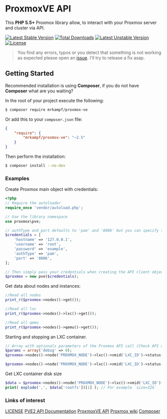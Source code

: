# ProxmoxVE API
This **PHP 5.5+** Proxmox library allow, to interact with your Proxmox server and cluster via API.

[![Latest Stable Version](https://poser.pugx.org/mrkampf/proxmox-ve/v/stable)](https://packagist.org/packages/mrkampf/proxmox-ve)
[![Total Downloads](https://poser.pugx.org/mrkampf/proxmox-ve/downloads)](https://packagist.org/packages/mrkampf/proxmox-ve)
[![Latest Unstable Version](https://poser.pugx.org/mrkampf/proxmox-ve/v/unstable)](https://packagist.org/packages/mrkampf/proxmox-ve)
[![License](https://poser.pugx.org/mrkampf/proxmox-ve/license)](https://packagist.org/packages/mrkampf/proxmox-ve)

> You find any errors, typos or you detect that something is not working as expected please open an [issue](https://github.com/MrKampf/proxmoxVE/issues/new). I'll try to release a fix asap.

## Getting Started

Recommended installation is using **Composer**, if you do not have **Composer** what are you waiting?

In the root of your project execute the following:

```sh
$ composer require mrkampf/proxmox-ve
```

Or add this to your `composer.json` file:

```json
{
    "require": {
        "mrkampf/proxmox-ve": "~2.5"
    }
}
```

Then perform the installation:
```sh
$ composer install --no-dev
```

### Examples

Create Proxmox main object with credentials:
```php
<?php
// Require the autoloader
require_once 'vendor/autoload.php';

// Use the library namespace
use proxmox\pve;

// authType and port defaults to 'pam' and '8006' but you can specify them like so
$credentials = [
    'hostname' => '127.0.0.1',
    'username' => 'root',
    'password' => 'example',
    'authType' => 'pam',
    'port' => '8006',
];

// Then simply pass your credentials when creating the API client object.
$proxmox = new pve($credentials);
```

Get data about nodes and instances:
```php
//Read all nodes
print_r($proxmox->nodes()->get());

//Read all lxc
print_r($proxmox->nodes()->lxc()->get());

//Read all qemu
print_r($proxmox->nodes()->qemu()->get());
```

Starting and stopping an LXC container.
```php
// Array with optionals parameters of the Proxmox API call (Check API documentation link).
$params = array('debug' => 0);
$proxmox->nodes()->node('PROXMOX_NODE')->lxc()->vmid('LXC_ID')->status()->postStart(array());

$proxmox->nodes()->node('PROXMOX_NODE')->lxc()->vmid('LXC_ID')->status()->postStop(array());
```

Get LXC container disk size
```php
$data = $proxmox->nodes()->node('PROXMOX_NODE')->lxc()->vmid('LXC_ID')->getConfig(array('current' => 1))['data'];
print( explode(',', $data['rootfs'])[1] ); // For example `size=32G`
```

### Links of interest

[LICENSE](./LICENSE)
[PVE2 API Documentation](http://pve.proxmox.com/pve-docs/api-viewer/index.html)
[ProxmoxVE API](http://pve.proxmox.com/wiki/Proxmox_VE_API)
[Proxmox wiki](http://pve.proxmox.com/wiki)
[Composer](https://getcomposer.org/)